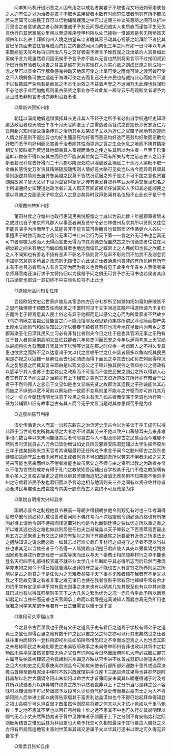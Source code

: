 <!-- { "loadSidebar": true } -->
　　问羊知马机开键闭昔之人固有用之以成名者矣君子不取也深文巧诋刺骨熸肤昔之人亦有任之以为治者矣君子不取也盖用智者术数有时而穷任威者刑罚有所不能加若夫居简可以临民正容可以悟物储精蠖濩之中可以逆厘三神谈笑尊俎之间可以折冲万里当之者意销遇之者心醉其惟诚乎予友云间郑叔润诚实人也质直而谨恪平生无伪言伪行自其居家庭处里闬以至游庠序登甲科所以处巳接物一惟诚焉是务无所矫饰天顺四年以名进士拜知钧州入境之初望车尘者瞻其容巳动其心视篆之始拜阶下者接其言巳革其面未尝任智与威而四封之内自然闻风而向化三年之间有如一日今年以考满来觐阙庭天官考称将归所治凡与之交好者需予赠言予惟叔润之政治章灼人耳目如此奚俟予言为哉虽然叔润固无俟乎予言予亦不能以无言也然则将奚言耶不过推明叔润所巳行而有验者以渎告之耳盖是诚在天为实理在人为实心敛之则成巳施之则成物一念之至可以贯金石孚豚鱼感鬼神动天地风可使之止旱可使之雨虎可使之渡河蝗可使之不入境鳄鱼可使之远徙于海珠可使之去而复还况夫齐民也哉诚持此心而始终不渝不以智数威严杂焉若是而民之不丕化治效之不益着声誉之不远闻万无此理也叔润归不必他求于此而加勉焉则虽古圣贤之事业亦不过此矣一郡守云乎哉观斯文者谓予为迂且过者非知言者也亦非知治要者也 

　　○赠新兴贺知州序 

　　朝廷以滇南地僻远恒慎择其长吏非其人不轻子之所予者必出自学校通经史知理道达政治者也天顺壬午冬十月天官卿羣士子之需选者而铨试之首擢长沙贺恕近仁为云南新兴知州循故事乘传将之治所其乡友某谒予文以为近仁之官赠予闻地有遐迩而人情之好恶则不遐迩异也均好生而恶死均好善而恶恶均好逸而恶劳均好聚而恶散均好取而恶予均好利而恶害善于治者顺其性而导迪之寘之生全休息之地而不拂其情斯相安矣彼昧者乃荒远其地鄙夷其人畜视而渔食之使之失其所以为生者一旦至于启事造衅非惟彼不得以安其生而巳亦不能安其位矣岂不两有所失哉考之前志古人之治于斯者若张乔除去奸猾而二十六郡尽降张处陀以淫虐致乱祸延二十余万人梁毗不取一金酋长感悦史万岁贪其贿赂随服随叛则人情好恶大略可见矣岂以古今而异哉且顺其情则服逆其情则去虽齐鲁吴越之民莫不皆然况荒服之外乎是尤不可不加之意也贺君湖湘故家子曾大父以下世为显官得家庭之传有素发身贤科卒业太学遍交当世知名之士所谓通经史知理道达政治者非其人耶天官卿首擢斯任诚真知人予知其必能顺民之情以导迪之克副圣天子轸念远人之意必矣异时政声彰闻其名位殆不止此也于是乎书 

　　○赠儋州林知州序 

　　莆田林侯之守儋州也政行惠流民夷悦服儋之士咸以为前此数十年握郡章者皆未之或过也自子来京师凡郡人以事至者询及贤守令必曰林儋州及求其所以贤则又往往不能言嗟乎为治而至于人莫能言非不能言莫可得而言也昔班孟坚传循吏六人各以一事擅声于时独河南之守吴公无事可书止曰治行为天下第一一言之外无可书也岂真无可书者耶噫为政而人无得而言史无得而书其真循吏哉虽然古之所谓循吏者往往在河朔汝颖之间未有地远而偏如儋耳者也地远而偏巳之臧否上之人弗闻知也民之欣戚上之人不闻知也有善名不扬有恶声不彰名不扬则赏不及声不彰则罚不加赏不及则怠罚不加则恣怠则多苟且之政恣则无顾惜之心此世之仕者通患也自非的有所见确有所守未有不怠且恣者焉古人有言无所为而为者义也侯殆有见于此乎今年春乡人贾傊者来京师拜官南还滨行求予文将持归以为侯赠予问之傊无可言予亦无可书也若侯者其庶几古循吏也耶诚一其初终不中变焉名位将不止此也 

　　○送颖州高同知复任序 

　　尝怪欧阳文忠公世家庐陵及其宦游四方历守七郡所至如滁如扬如亳如彝陵皆不之思而独惓惓于颖既去任而犹思之不置时时见于文字间迨其晚年得遂所请乃不复归吉而终老于颖焉意其人民土俗必有异于他郡而足以感公之心而为所爱慕者不然故乡飞鸟亦啁啾之言岂公徒能言之而不能允蹈耶及观思颖诗集序所谓民淳讼简而物产美土厚水甘而风气和然后知公之所以眷眷于颖者意有在也况今地在皇畿内为帝乡之支郡渐染圣化日深其民风士习必有非昔比者则夫今日之仕于是也其官闲无事之乐殆有过于昔人者矣泉南高明文显佐兹郡者六年矣吏习而民安之今年以满两考来上天官绩以最闻将俟九载而超升焉其治下张翀等计其在郡之时仅余一考虑颖人之不得久专其惠也欲言之而辞不足以达意谒予文以代之言嗟乎世之仕州县者恒多以鱼肉视其民民用是亦视之以寇雠一旦解任而去也如骑虎而得下而民之幸其去也如负芒刺而得释况去之复思思之而冀其复来耶由是以观文忠公之于颖非独其民俗之善抑亦公之德政有以感孚乎其人也苏子由尝称公之政察而不苛宽而不弛吏民安之则公之所以得颖人心者其有在夫予闻文显之治颖亦有上下相安之美岂其天资近道故其所行亦有暗合于公者乎不然何邦人之恋恋于文显如是也文显临先贤之故郡治其遗民之子孙诚能体其心而施之不纵弛以宽不苛刻以察始终一致而不变焉则虽不能与之齐驱而亦可庶几其万分之一矣方今朝廷清明尤注意于牧民之任未有庶几如古者而使滞于常调也治行第一征为公辅颖川旧有故事岂古有其人而今无乎文显当是时其亦思颖否乎是为序 

　　○送胶州陈节判序 

　　汉史传循吏六人而其一出胶东胶东之治流芳史册古今以为美谈于乎王成何以得此声于当世哉考史所称其绩之大者亦不过谓其劳来不倦以致户口蕃殖耳夫劳来非难事也而数百年以来未闻能继其后者何耶岂古今人不相及耶抑古之民易治而今难耶不然则当时流民自占八万余口皆伪增诚如史氏所云邪建安陈君廷辅以太学生擢倅胶州三年于兹矣报政来京天官考其课居最将还任所过予求言予闻今之胶州即古之胶东也疆域如故而守兹土者未闻有如王成者岂真不可如哉顾吾所以劳来不倦者未如之耳夫劳来可能也劳来而继以不倦者难能也故虽尼父之圣师与由之贤所以教之为政者亦惟以不倦为言然则成亦有得于孔门之教欤矧吾廷辅出自学校其于孔门不倦之教服膺有素心圣人之言临古循吏之迹所以继其芳躅而追配之者诚无难矣但不知果能不倦否乎州之守虞君济民予友也君归而以予言谂之相与勉焉则夫三齐之间有以贤守佐并称者必吾济民与君也王成岂独专其美于胶东哉古人岂终不可及哉是为序 

　　○赠姚自明擢大兴知县序 

　　国朝赤县令之制视他县令秩高一等朝夕得预朝参他令则觐见有时也三年考满得给敕命他令则必待九载也善政着闻则不俟终考而不次超擢他令则必循资格也有所按问必待上请他令则不待报而径逮置对也均是令也而朝廷待之独优优之所以重之重之所以难其选也选之难也如此则居是任也夫岂易哉盖以天子辇毂之下百责萃焉百需出焉五方之民聚焉上有文法之绳旁有掣肘之拘下有摘纸尾之抏甚至有近贵之矫虔法比之擿觖知识之请求而必欲一如其志以行难矣哉自非材行之卓持守之坚者不足以当兹任也求其足以当兹任者于今吾得一人焉姚君自明是巳君庐陵人其先以旁累谪戍朔方因家焉发身戎行奋志经史一旦拔等夷而出以与天下豪儁士相颉颃非材行之卓不能也登名天府四至礼部得校官辄不就卒业太学几十年断断乎其必得所志而后巳然而弗偶卒亦末如之何今不得巳始就舍选以出非持守之坚不能也古人有言穷之所养则达之所施以是占之则君之于是任优为之无难者矣嗟乎天下事本无难者顾在我者有不足耳以我之不足故见事之有难非事之难无诸巳也使在我者恢恢乎常有容地绰绰乎常有余才灼灼乎常有定见卓卓乎常有固志则事之未来也有以炳其几先其既至也有以中其肯綮其巳过也有以得其归宿则虽天下之大几务之繁尚优为之况一赤县令乎此予所以断焉知君足以当兹任而无难也天官卿承上命而以君膺是选真诚知人而君亦真无负所用也哉君之同学某某谓予与君有一日之雅需言以赠于是乎言 

　　○赠段可久宰福山序 

　　今之县令古百里侯也于民有父子之道焉于吏有君臣之道焉于学校有师弟子之道焉士之筮仕即得百里之地有数千户之民以君之父之师之亦可以行其志矣然世之仕者往往重内而轻外一登科目即视州县如陷阱然惟恐巳之不幸而或堕焉之人也岂虑其职之未易称耶民之未易化耶吏之未易驭耶政事之未易修举耶曰皆非也政以其胷中之勃勃然未易平耳虽然领郡辄无色之官皆有词岂独今日然哉唐府帅见大府必戎服左握刀右属弓矢帕首袴鞾郊迎令狐峘刺吉州谒见齐映从容步进不帓首戎器即以得谴夫府帅之见大府刺史之见观察使尚尔则县令可知矣宋使者行部所部郊迎数十里外或遇霖潦瞻马首倏至跪拜泥淖中移时不敢兴既就馆拱手立座下三跪进酒其卑辱也甚矣然是时韩昌黎以名世大儒谪令阳山朱紫阳以命世大才首簿同安未闻其以骄蹇得谴于时及考其所以致谴者乃以辟异端忤权贵之故所以然者岂非以上下之分所当尽是非之公不容昧可以理诎而不可以势诎耶予友段可久少负奇气好读史传而慕古豪杰士之为人不肯媕阿随人后举进士即以病得告家居其于富贵利达盖漠如也今不得巳始起拜命得知登之福山县嗟乎可久岂百里才哉虽然今则然矣将若之何夫以大才试小邑如以千里马驰数十里之地不患其不至也以百石弓射数十步之远不患其不中也可久行矣其尚明理以御气无若小丈夫然积勃勃者于胷中见悻悻者于颜面于上下之分则不肯安临势利之际则厥角稽首之惟恐后其为科目累也大矣予托交可久相知最深于其行慕古人赠处之义方将有所规焉适地官主事刘世英率其诸交游属予文以华其行遂书以赠之可久得无异吾言乎 

　　○赠孟县张知县序 


